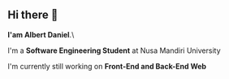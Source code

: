 ## Hi there 👋

**I'am Albert Daniel**.\

I'm a **Software Engineering Student** at Nusa Mandiri University

I'm currently still working on **Front-End and Back-End Web**

<!--
**albertdaniel010/albertdaniel010** is a ✨ _special_ ✨ repository because its `README.md` (this file) appears on your GitHub profile.

Here are some ideas to get you started:

- 🔭 I’m currently working on ...
- 🌱 I’m currently learning ...
- 👯 I’m looking to collaborate on ...
- 🤔 I’m looking for help with ...
- 💬 Ask me about ...
- 📫 How to reach me: ...
- 😄 Pronouns: ...
- ⚡ Fun fact: ...
-->
